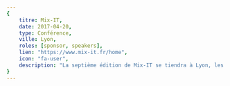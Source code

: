 ```yaml
---
{
	titre: Mix-IT,
	date: 2017-04-20,
	type: Conférence,
	ville: Lyon,
	roles: [sponsor, speakers],
	lien: "https://www.mix-it.fr/home",
	icon: "fa-user",
	description: "La septième édition de Mix-IT se tiendra à Lyon, les 20 et 21 avril 2017."
}
---
```

